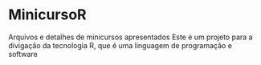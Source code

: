 # MinicursoR
Arquivos e detalhes de minicursos apresentados
Este é um projeto para a divigação da tecnologia R, que é uma linguagem de programação e software 
